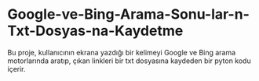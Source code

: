 # Google-ve-Bing-Arama-Sonu-lar-n-Txt-Dosyas-na-Kaydetme
Bu proje, kullanıcının ekrana yazdığı bir kelimeyi Google ve Bing arama motorlarında aratıp, çıkan linkleri bir txt dosyasına kaydeden bir pyton kodu içerir.

